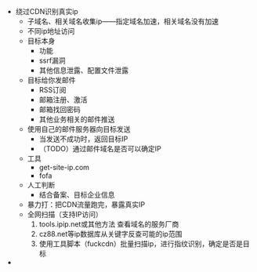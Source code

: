 * 绕过CDN识别真实ip
  * 子域名、相关域名收集ip——指定域名加速，相关域名没有加速
  * 不同ip地址访问
  * 目标本身
    * 功能
    * ssrf漏洞
    * 其他信息泄露、配置文件泄露
  * 目标给你发邮件
    * RSS订阅
    * 邮箱注册、激活
    * 邮箱找回密码
    * 其他业务相关的邮件推送
  * 使用自己的邮件服务器向目标发送
    * 当发送不成功时，返回目标IP
    * （TODO）通过邮件域名是否可以确定IP
  * 工具
    * get-site-ip.com
    * fofa
  * 人工判断
    * 结合备案、目标企业信息
  * 暴力打：把CDN流量跑完，暴露真实IP
  * 全网扫描（支持IP访问）
    1. tools.ipip.net或其他方法 查看域名的服务厂商
    2. cz88.net等ip数据库从关键字反查可能的ip范围
    3. 使用工具脚本（fuckcdn）批量扫描ip，进行指纹识别，确定是否是目标
* 